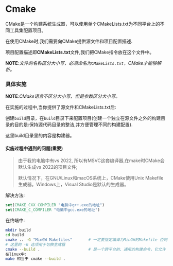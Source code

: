 # Cmake

CMake是一个构建系统生成器，可以使用单个CMakeLists.txt为不同平台上的不同工具集配置项目。

在使用CMake时,我们需要向CMake提供源文件和项目配置描述.

项目配置描述即**CMakeLists.txt**文件,我们把CMake指令放在这个文件中。

**NOTE**:*文件的名称区分大小写，必须命名为`CMakeLists.txt`，CMake才能够解析。*

### 具体实施

**NOTE**:*CMake语言不区分大小写，但是参数区分大小写。*

在实施的过程中,当你提供了源文件和CMakeLists.txt后:

创建`build`目录，在`build`目录下来配置项目(创建一个独立在源文件之外的构建目录的目的是:保持源代码目录的整洁,并方便管理不同的构建配置).

这里build目录里的内容是构建器。

#### 实施过程中遇到的问题(重要)

> 由于我的电脑中有vs 2022, 所以有MSVC这套编译器,在make时CMake会默认生成vs 2022的项目文件;
>
> 默认情况下，在GNU/Linux和macOS系统上，CMake使用Unix Makefile生成器。Windows上，Visual Studio是默认的生成器。

解决方法:

```cmake
set(CMAKE_CXX_COMPILER "电脑中g++.exe的地址")
set(CMAKE_C_COMPILER "电脑中gcc.exe的地址")
```

在终端中:

```bash
mkdir build
cd build 
cmake .. -G "MinGW Makefiles"       # 一定要指定编译为MinGW的Makefile 否则就还是vs版本
# 这里的 -G 选项用于切换生成器
cmake --build .                     # 是一个跨平台的、通用的构建命令，它允许 CMake 根据当前环境和配置自动选择合适的构                                     建工具和命令。
在linux中:
make 相当于 cmake --build .
```

